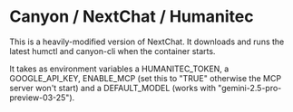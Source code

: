 # Canyon / NextChat / Humanitec

This is a heavily-modified version of NextChat. It downloads and runs the latest humctl and canyon-cli when the container starts.

It takes as environment variables a HUMANITEC_TOKEN, a GOOGLE_API_KEY, ENABLE_MCP (set this to "TRUE" otherwise the MCP server won't start) and a DEFAULT_MODEL (works with "gemini-2.5-pro-preview-03-25").
